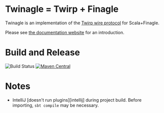 # Twinagle = Twirp + Finagle

Twinagle is an implementation of the
[Twirp wire protocol](https://github.com/twitchtv/twirp/blob/master/PROTOCOL.md)
for Scala+Finagle.

Please see [the documentation website](https://soundcloud.github.io/twinagle)
for an introduction.

# Build and Release

![Build Status](https://github.com/soundcloud/twinagle/workflows/Scala%20CI/badge.svg)
[![Maven Central](https://maven-badges.herokuapp.com/maven-central/com.soundcloud/twinagle-runtime_2.12/badge.svg)](https://maven-badges.herokuapp.com/maven-central/com.soundcloud/twinagle-runtime_2.12)

# Notes

* IntelliJ [doesn't run plugins][intellij] during project build. Before importing,
 `sbt compile` may be necessary.
